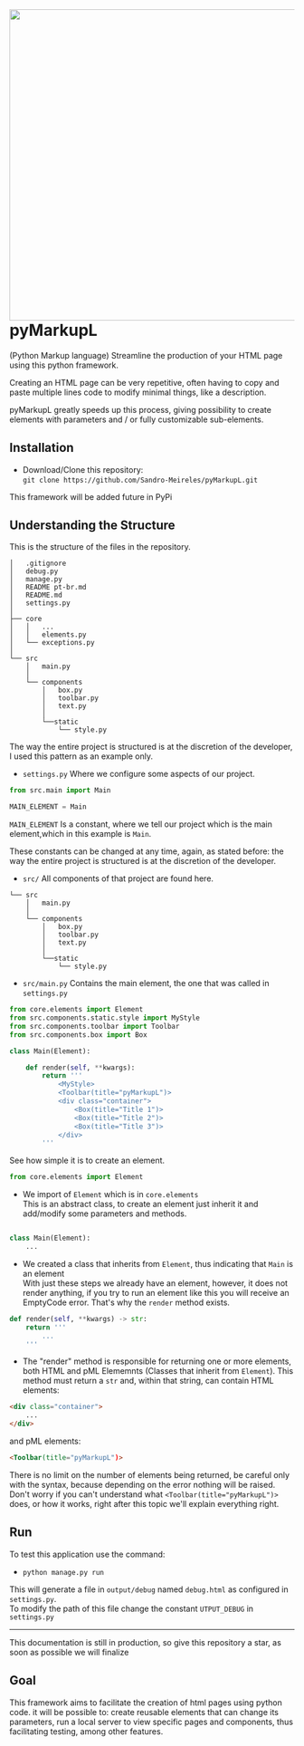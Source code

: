 <img src="https://image.prntscr.com/image/xrHhAMB7T-CWvSU1u9_myw.png" width="550" align="right">

# pyMarkupL
(Python Markup language) Streamline the production of your HTML page using this python framework.

Creating an HTML page can be very repetitive,
often having to copy and paste multiple lines
code to modify minimal things, like a
description.

pyMarkupL greatly speeds up this process, giving
possibility to create elements with parameters
and / or fully customizable sub-elements.

## Installation
 - Download/Clone this repository:  
 `git clone https://github.com/Sandro-Meireles/pyMarkupL.git`
 
 This framework will be added future in PyPi
 
## Understanding the Structure

This is the structure of the files in the repository.


```
│   .gitignore
│   debug.py
│   manage.py
│   README pt-br.md
│   README.md
│   settings.py
│
├── core
│   │   ...
│   │   elements.py
│   └── exceptions.py
│  
└── src
    │   main.py
    │
    └── components
        │   box.py
        │   toolbar.py
        │   text.py
        │
        └──static
            └── style.py   
```

The way the entire project is structured is at the discretion of the developer, I used this pattern as an example only.

- `settings.py` Where we configure some aspects of our project.

```py
from src.main import Main

MAIN_ELEMENT = Main
```
`MAIN_ELEMENT` Is a constant, where we tell our project which is the main element,which in this example is `Main`.

These constants can be changed at any time, again, as stated before:
the way the entire project is structured is at the discretion of the developer.

- `src/` All components of that project are found here.

```
└── src
    │   main.py
    │
    └── components
        │   box.py
        │   toolbar.py
        │   text.py
        │
        └──static
            └── style.py 
```

- `src/main.py` Contains the main element, the one that was called in `settings.py`

```py
from core.elements import Element
from src.components.static.style import MyStyle
from src.components.toolbar import Toolbar
from src.components.box import Box

class Main(Element):

    def render(self, **kwargs):
        return '''
            <MyStyle>
            <Toolbar(title="pyMarkupL")>
            <div class="container">
                <Box(title="Title 1")>
                <Box(title="Title 2")>
                <Box(title="Title 3")>
            </div>
        '''
```
See how simple it is to create an element.
```py
from core.elements import Element
```
- We import of `Element` which is in `core.elements`  
This is an abstract class, to create an element just inherit it and add/modify some parameters and methods.

```py

class Main(Element):
    ...
```
- We created a class that inherits from `Element`, thus indicating that `Main` is an element  
With just these steps we already have an element, however, it does not render anything, if you try to run an element like this you will receive an EmptyCode error.
That's why the `render` method exists.

```py
def render(self, **kwargs) -> str:
    return '''
        ...
    '''
```
- The "render" method is responsible for returning one or more elements, both HTML and pML Elememnts (Classes that inherit from `Element`).
This method must return a `str` and, within that string, can contain HTML elements:
```html
<div class="container">
    ...
</div>
```
and pML elements:
```html
<Toolbar(title="pyMarkupL")>
```
There is no limit on the number of elements being returned, be careful only with the syntax, because depending on the error nothing will be raised.  
Don't worry if you can't understand what `<Toolbar(title="pyMarkupL")>` does, or how it works, right after this topic we'll explain everything right.

## Run

To test this application use the command:
- `python manage.py run`

This will generate a file in `output/debug` named `debug.html` as configured in `settings.py`.  
To modify the path of this file change the constant `UTPUT_DEBUG` in `settings.py`

---

This documentation is still in production, so give this repository a star, as soon as possible we will finalize

## Goal

This framework aims to facilitate the creation of html pages using python code. it will be possible to: create reusable elements that can change its parameters, run a local server to view specific pages and components, thus facilitating testing, among other features.
